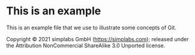 # This is an example

This is an example file that we use to illustrate some concepts of Git.

Copyright © 2021 simplabs GmbH (https://simplabs.com); released under the
Attribution NonCommercial ShareAlike 3.0 Unported license.
